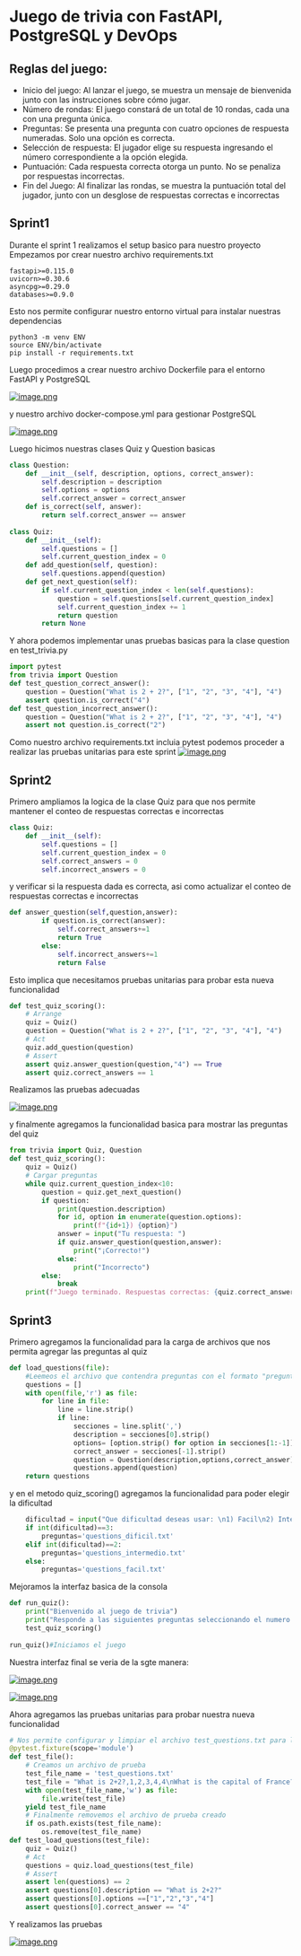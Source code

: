 # Juego de trivia con FastAPI, PostgreSQL y DevOps
## Reglas del juego:
- Inicio del juego: Al lanzar el juego, se muestra un mensaje de bienvenida junto con las
instrucciones sobre cómo jugar.
-  Número de rondas: El juego constará de un total de 10 rondas, cada una con una pregunta
única.
-  Preguntas: Se presenta una pregunta con cuatro opciones de respuesta numeradas. Solo una
opción es correcta.
-  Selección de respuesta: El jugador elige su respuesta ingresando el número correspondiente
a la opción elegida.
-  Puntuación: Cada respuesta correcta otorga un punto. No se penaliza por respuestas
incorrectas.
-  Fin del Juego: Al finalizar las rondas, se muestra la puntuación total del jugador, junto con un
desglose de respuestas correctas e incorrectas

## Sprint1
Durante el sprint 1 realizamos el setup basico para nuestro proyecto
Empezamos por crear nuestro archivo requirements.txt
```
fastapi>=0.115.0
uvicorn>=0.30.6
asyncpg>=0.29.0
databases>=0.9.0
```
Esto nos permite configurar nuestro entorno virtual para instalar nuestras dependencias
```
python3 -m venv ENV
source ENV/bin/activate
pip install -r requirements.txt
```
Luego procedimos a crear nuestro archivo Dockerfile para el entorno FastAPI y PostgreSQL

[![image.png](https://i.postimg.cc/br3GmSSZ/image.png)](https://postimg.cc/9wwFMMp2)

y nuestro archivo docker-compose.yml para gestionar PostgreSQL

[![image.png](https://i.postimg.cc/kX2M0pk1/image.png)](https://postimg.cc/Yhwwgb2Y)

Luego hicimos nuestras clases Quiz y Question basicas
```python
class Question:
    def __init__(self, description, options, correct_answer):
        self.description = description
        self.options = options
        self.correct_answer = correct_answer
    def is_correct(self, answer):
        return self.correct_answer == answer
    
class Quiz:
    def __init__(self):
        self.questions = []
        self.current_question_index = 0
    def add_question(self, question):
        self.questions.append(question)
    def get_next_question(self):
        if self.current_question_index < len(self.questions):
            question = self.questions[self.current_question_index]
            self.current_question_index += 1
            return question
        return None
```
Y ahora podemos implementar unas pruebas basicas para la clase question en test_trivia.py
```python
import pytest
from trivia import Question
def test_question_correct_answer():
    question = Question("What is 2 + 2?", ["1", "2", "3", "4"], "4")
    assert question.is_correct("4")
def test_question_incorrect_answer():
    question = Question("What is 2 + 2?", ["1", "2", "3", "4"], "4")
    assert not question.is_correct("2")

```
Como nuestro archivo requirements.txt incluia pytest podemos proceder a realizar las pruebas unitarias para este sprint
[![image.png](https://i.postimg.cc/0Qm56M0T/image.png)](https://postimg.cc/TLdvFPS0)

## Sprint2
Primero ampliamos la logica de la clase Quiz para que nos permite mantener el conteo de respuestas correctas e incorrectas
```python
class Quiz:
    def __init__(self):
        self.questions = []
        self.current_question_index = 0
        self.correct_answers = 0
        self.incorrect_answers = 0
```
y verificar si la respuesta dada es correcta, asi como actualizar el conteo de respuestas correctas e incorrectas
```python
def answer_question(self,question,answer):
        if question.is_correct(answer):
            self.correct_answers+=1
            return True
        else:
            self.incorrect_answers+=1
            return False
```

Esto implica que necesitamos pruebas unitarias para probar esta nueva funcionalidad
```python
def test_quiz_scoring():
    # Arrange
    quiz = Quiz()
    question = Question("What is 2 + 2?", ["1", "2", "3", "4"], "4")
    # Act
    quiz.add_question(question)
    # Assert
    assert quiz.answer_question(question,"4") == True
    assert quiz.correct_answers == 1
```
Realizamos las pruebas adecuadas

[![image.png](https://i.postimg.cc/T2c10LZR/image.png)](https://postimg.cc/grnGkJz5)

y finalmente agregamos la funcionalidad basica para mostrar las preguntas del quiz
```python
from trivia import Quiz, Question
def test_quiz_scoring():
    quiz = Quiz()
    # Cargar preguntas
    while quiz.current_question_index<10:
        question = quiz.get_next_question()
        if question:
            print(question.description)
            for id, option in enumerate(question.options):
                print(f"{id+1}) {option}")
            answer = input("Tu respuesta: ")
            if quiz.answer_question(question,answer):
                print("¡Correcto!")
            else:
                print("Incorrecto")
        else:
            break
    print(f"Juego terminado. Respuestas correctas: {quiz.correct_answers},incorrectas: {quiz.incorrect_answers}")
```

## Sprint3
Primero agregamos la funcionalidad para la carga de archivos que nos permita agregar las preguntas al quiz
```python
def load_questions(file):
    #Leemeos el archivo que contendra preguntas con el formato "pregunta, alternativa1, alt2, alt3, alt4, alternativa_correcta"
    questions = []
    with open(file,'r') as file:
        for line in file:
            line = line.strip()
            if line:
                secciones = line.split(',')
                description = secciones[0].strip()
                options= [option.strip() for option in secciones[1:-1]]
                correct_answer = secciones[-1].strip()
                question = Question(description,options,correct_answer)
                questions.append(question)
    return questions
```
y en el metodo quiz_scoring() agregamos la funcionalidad para poder elegir la dificultad
```python
    dificultad = input("Que dificultad deseas usar: \n1) Facil\n2) Intermedio\n 3) Dificil \n")
    if int(dificultad)==3:
        preguntas='questions_dificil.txt'
    elif int(dificultad)==2:
        preguntas='questions_intermedio.txt'
    else:
        preguntas='questions_facil.txt'
```
Mejoramos la interfaz basica de la consola
```python
def run_quiz():
    print("Bienvenido al juego de trivia")
    print("Responde a las siguientes preguntas seleccionando el numero de la opcion correcta")
    test_quiz_scoring()
    
run_quiz()#Iniciamos el juego
```
Nuestra interfaz final se veria de la sgte manera:

[![image.png](https://i.postimg.cc/Kj0rXZ84/image.png)](https://postimg.cc/30DDmQpH)

[![image.png](https://i.postimg.cc/TP2b6zBD/image.png)](https://postimg.cc/zyMvwczz)

Ahora agregamos las pruebas unitarias para probar nuestra nueva funcionalidad

```python
# Nos permite configurar y limpiar el archivo test_questions.txt para las pruebas
@pytest.fixture(scope='module')
def test_file():
    # Creamos un archivo de prueba
    test_file_name = 'test_questions.txt'
    test_file = "What is 2+2?,1,2,3,4,4\nWhat is the capital of France?,London,Berlin,Paris,Madrid,Paris"    
    with open(test_file_name,'w') as file:
        file.write(test_file)
    yield test_file_name
    # Finalmente removemos el archivo de prueba creado
    if os.path.exists(test_file_name):
        os.remove(test_file_name)
def test_load_questions(test_file):
    quiz = Quiz()
    # Act
    questions = quiz.load_questions(test_file)
    # Assert
    assert len(questions) == 2
    assert questions[0].description == "What is 2+2?"
    assert questions[0].options ==["1","2","3","4"]
    assert questions[0].correct_answer == "4"
```

Y realizamos las pruebas

[![image.png](https://i.postimg.cc/HnhkMKLV/image.png)](https://postimg.cc/sG5zdT7r)

